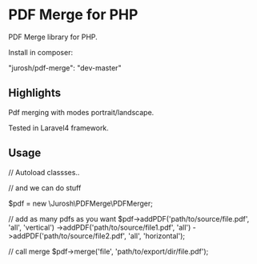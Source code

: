 # PDF Merge for PHP

PDF Merge library for PHP.

Install in composer:

"jurosh/pdf-merge": "dev-master"

## Highlights

Pdf merging with modes portrait/landscape.

Tested in Laravel4 framework.

## Usage

// Autoload classses..

// and we can do stuff

$pdf = new \Jurosh\PDFMerge\PDFMerger;

// add as many pdfs as you want
$pdf->addPDF('path/to/source/file.pdf', 'all', 'vertical')
  ->addPDF('path/to/source/file1.pdf', 'all')
  ->addPDF('path/to/source/file2.pdf', 'all', 'horizontal');

// call merge
$pdf->merge('file', 'path/to/export/dir/file.pdf');
